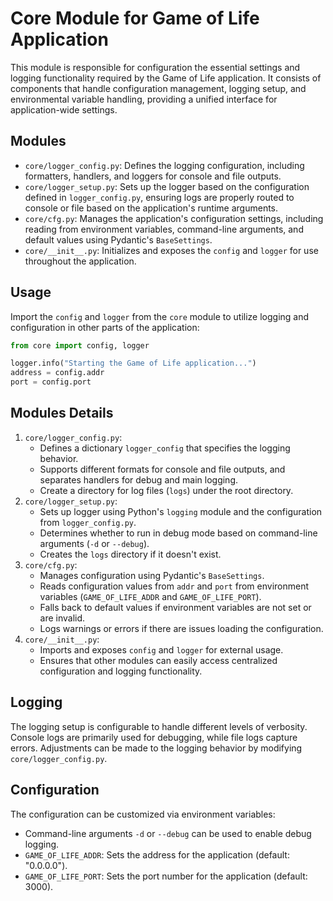 # Core Module for Game of Life Application

This module is responsible for configuration the essential settings and logging functionality required by the Game of Life application. It consists of components that handle configuration management, logging setup, and environmental variable handling, providing a unified interface for application-wide settings.

## Modules
- `core/logger_config.py`: Defines the logging configuration, including formatters, handlers, and loggers for console and file outputs.
- `core/logger_setup.py`: Sets up the logger based on the configuration defined in `logger_config.py`, ensuring logs are properly routed to console or file based on the application's runtime arguments.
- `core/cfg.py`: Manages the application's configuration settings, including reading from environment variables, command-line arguments, and default values using Pydantic's `BaseSettings`.
- `core/__init__.py`: Initializes and exposes the `config` and `logger` for use throughout the application.

## Usage
Import the `config` and `logger` from the `core` module to utilize logging and configuration in other parts of the application:
```python
from core import config, logger

logger.info("Starting the Game of Life application...")
address = config.addr
port = config.port
```

## Modules Details
1. `core/logger_config.py`:
    - Defines a dictionary `logger_config` that specifies the logging behavior.
    - Supports different formats for console and file outputs, and separates handlers for debug and main logging.
    - Create a directory for log files (`logs`) under the root directory.
2. `core/logger_setup.py`:
    - Sets up logger using Python's `logging` module and the configuration from `logger_config.py`.
    - Determines whether to run in debug mode based on command-line arguments (`-d` or `--debug`).
    - Creates the `logs` directory if it doesn't exist.
3. `core/cfg.py`:
    - Manages configuration using Pydantic's `BaseSettings`.
    - Reads configuration values from `addr` and `port` from environment variables (`GAME_OF_LIFE_ADDR` and `GAME_OF_LIFE_PORT`).
    - Falls back to default values if environment variables are not set or are invalid.
    - Logs warnings or errors if there are issues loading the configuration.
4. `core/__init__.py`:
    - Imports and exposes `config` and `logger` for external usage.
    - Ensures that other modules can easily access centralized configuration and logging functionality.

## Logging
The logging setup is configurable to handle different levels of verbosity. Console logs are primarily used for debugging, while file logs capture errors. Adjustments can be made to the logging behavior by modifying `core/logger_config.py`.

## Configuration
The configuration can be customized via environment variables:
- Command-line arguments `-d` or `--debug` can be used to enable debug logging.
- `GAME_OF_LIFE_ADDR`: Sets the address for the application (default: "0.0.0.0").
- `GAME_OF_LIFE_PORT`: Sets the port number for the application (default: 3000).
